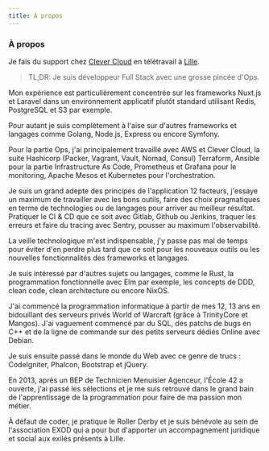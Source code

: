 ```yaml
---
title: À propos
---
```

### À propos

Je fais du support chez [Clever Cloud](https://www.clever-cloud.com/) en télétravail à [Lille](https://www.openstreetmap.org/relation/58404). 

> TL;DR: Je suis développeur Full Stack avec une grosse pincée d'Ops.

Mon expérience est particulièrement concentrée sur les frameworks Nuxt.js et Laravel dans un environnement applicatif plutôt standard utilisant Redis, PostgreSQL et S3 par exemple.

Pour autant je suis complètement à l'aise sur d'autres frameworks et langages comme Golang, Node.js, Express ou encore Symfony.

Pour la partie Ops, j'ai principalement travaillé avec AWS et Clever Cloud, la suite Hashicorp (Packer, Vagrant, Vault, Nomad, Consul) Terraform, Ansible pour la partie Infrastructure As Code,
Prometheus et Grafana pour le monitoring, Apache Mesos et Kubernetes pour l'orchestration.

Je suis un grand adepte des principes de l'application 12 facteurs, j'essaye un maximum de travailler avec les bons outils, faire des choix pragmatiques en terme de technologies ou de langages pour arriver au meilleur résultat.
Pratiquer le CI & CD que ce soit avec Gitlab, Github ou Jenkins, traquer les erreurs et faire du tracing avec Sentry, pousser au maximum l'observabilité.

La veille technologique m'est indispensable, j'y passe pas mal de temps pour éviter d'en perdre plus tard que ce soit pour les nouveaux outils ou les nouvelles fonctionnalités des frameworks et langages.

Je suis intéressé par d'autres sujets ou langages, comme le Rust, la programmation fonctionnelle avec Elm par exemple, les concepts de DDD, clean code, clean architecture ou encore NixOS.

J'ai commencé la programmation informatique à partir de mes 12, 13 ans en bidouillant des serveurs privés World of Warcraft (grâce à TrinityCore et Mangos).
J'ai vaguement commencé par du SQL, des patchs de bugs en C++ et de la ligne de commande sur des petits serveurs dédiés Online avec Debian.

Je suis ensuite passé dans le monde du Web avec ce genre de trucs : CodeIgniter, Phalcon, Bootstrap et jQuery.

En 2013, après un BEP de Technicien Menuisier Agenceur, l'École 42 a ouverte, j'ai passé les sélections et je me suis retrouvé dans le grand bain de l'apprentissage de la programmation pour faire de ma passion mon métier.

À défaut de coder, je pratique le Roller Derby et je suis bénévole au sein de l'association EXOD qui a pour but d'apporter un accompagnement juridique et social aux exilés présents à Lille.
